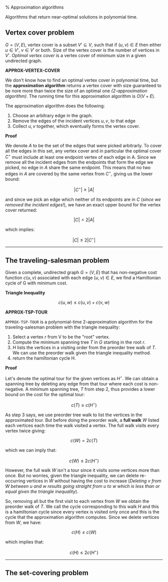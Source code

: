 % Approximation algorithms

Algorithms that return near-optimal solutions in polynomial time. 

## Vertex cover problem

$G = (V,E)$, vertex cover is a subset $V' \subseteq V$, such that if $(u,v) \in E$ then either $u \in V'$, $v \in V'$ or both. Size of the vertex cover is the number of vertices in $V'$. _Optimal vertex cover_ is a vertex cover of minimum size in a given undirected graph. 

**APPROX-VERTEX-COVER**

We don't know how to find an optimal vertex cover in polynomial time, but the **approximation algorithm** returns a vertex cover with size guaranteed to be nore more than twice the size of an optimal one _(2-approximation algorithm)_. The running time for this approximation algorithm is $O(V + E)$.

The approximation algorithm does the following: 

1. Choose an arbitrary edge in the graph. 
2. Remove the edges of the incident vertices $u, v$, to that edge
3. Collect $u, v$ together, which eventually forms the vertex cover.

**Proof** 

We denote $A$ to be the set of the edges that were picked arbitrarly. To cover all the edges in this set, any vertex cover and in particular the optimal cover $C^{\star}$ must include at least one endpoint vertex of each edge in A. Since we remove all the incident edges from the endpoints that form the edge we picked, no edge in $A$ share the same endpoint. This means that no two edges in $A$ are covered by the same vertex from $C^{\star}$, giving us the lower bound:

$$|C^{\star}| \geq |A|$$ 

and since we pick an edge which neither of its endpoints are in $C$ (_since we removed the incident edges!_), we have an exact upper bound for the vertex cover returned:

$$|C| = 2|A|$$

which implies:

$$ |C| \leq 2 |C^{\star}|$$

---

## The traveling-salesman problem

Given a complete, undirected graph $G = (V, E)$ that has non-negative cost function $c(u,v)$ associated with each edge $(u,v) \in E$, we find a Hamiltonian cycle of G with minimum cost. 

**Triangle Inequality**

$$ c(u,w) \leq c(u,v) + c(v,w) $$

**APPROX-TSP-TOUR**

`APPROX-TSP-TOUR` is a polynomial-time 2-approximation algorithm for the traveling-salesman problem with the triangle inequality:

1. Select a vertex $r$ from V to be the "root" vertex.
2. Compute the minimum spanning tree $T$ in $G$ starting in the root $r$.
3. $H$ lists the vertices in a visiting order from the preorder tree walk of $T$. We can use the preorder walk given the triangle inequality method. 
4. return the hamiltonian cycle H.

**Proof**

Let's denote the optimal tour for the given vertices as $H^{\star}$. We can obtain a spanning tree by deleting any edge from that tour where each cost is non-negative. A minimum spanning tree, $T$ from step 2, thus provides a lower bound on the cost for the optimal tour:

$$ c(T) \leq c(H^{\star}) $$

As step 3 says, we use preorder tree walk to list the vertices in the approximated tour. But before doing the preorder walk, a **full walk** $W$ listed each vertices each time the walk visited a vertex. The full walk visits every vertex twice giving:

$$ c(W) = 2c(T) $$

which we can imply that:

$$ c(W) \leq 2c(H^{\star})$$

However, the full walk $W$ isn't a tour since it visits some vertices more than once. But no worries, given the triangle inequality, we can delete re-occurring vertices in $W$ without having the cost to increase (_Deleting $v$ from $W$ between $u$ and $w$ results going straight from $u$ to $w$ which is less than or equal given the triangle inequality_). 

So, removing all but the first visit to each vertex from $W$ we obtain the preorder walk of $T$. We call the cycle corresponding to this walk $H$ and this is a hamiltonian cycle since every vertex is visited only once and this is the cycle that the approximation algorithm computes. Since we delete vertices from $W$, we have:

$$ c(H) \leq c(W) $$

which implies that:

$$ c(H) \leq 2c(H^{\star}) $$

---

## The set-covering problem
















